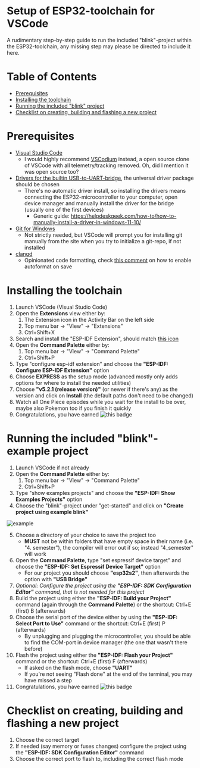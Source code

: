 # Setup of ESP32-toolchain for VSCode

A rudimentary step-by-step guide to run the included "blink"-project within the ESP32-toolchain, any missing step may please be directed to include it here.

# Table of Contents

* [Prerequisites](#prerequisites)
* [Installing the toolchain](#installing-the-toolchain)
* [Running the included "blink" project](#running-the-included-"blink"-project)
* [Checklist on creating, building and flashing a new project](#checklist-on-creating,-building-and-flashing-a-new-project)

# Prerequisites

* [Visual Studio Code](https://code.visualstudio.com/)
  * I would highly recommend [VSCodium](https://vscodium.com/) instead, a open source clone of VSCode with all telemetry/tracking removed. Oh, did I mention it was open source too?
* [Drivers for the builtin USB-to-UART-bridge](https://www.silabs.com/developers/usb-to-uart-bridge-vcp-drivers?tab=downloads), the universal driver package should be chosen
  * There's no automatic driver install, so installing the drivers means connecting the ESP32-microcontroller to your computer, open device manager and manually install the driver for the bridge (usually one of the first devices)
    * Generic guide: https://helpdeskgeek.com/how-to/how-to-manually-install-a-driver-in-windows-11-10/
* [Git for Windows](https://gitforwindows.org/)
  * Not strictly needed, but VSCode will prompt you for installing git manually from the site when you try to initialize a git-repo, if not installed
* [clangd](https://marketplace.visualstudio.com/items?itemName=llvm-vs-code-extensions.vscode-clangd)
  * Opinionated code formatting, check [this comment](https://stackoverflow.com/a/62532674) on how to enable autoformat on save

# Installing the toolchain

1. Launch VSCode (Visual Studio Code)
2. Open the **Extensions** view either by: 
    1. The Extension icon in the Activity Bar on the left side
    2. Top menu bar &rarr; "View" &rarr; "Extensions"
    3. Ctrl+Shift+X
3. Search and install the "ESP-IDF Extension", should match [this icon](https://marketplace.visualstudio.com/items?itemName=espressif.esp-idf-extension)
4. Open the **Command Palette** either by:
    1. Top menu bar &rarr; "View" &rarr; "Command Palette"
    2. Ctrl+Shift+P
5. Type "configure esp-idf extension" and choose the **"ESP-IDF: Configure ESP-IDF Extension"** option
6. Choose **EXPRESS** as the setup mode (advanced mostly only adds options for where to install the needed utilities)
7. Choose **"v5.2.1 (release version)"** (or newer if there's any) as the version and click on **Install** (the default paths don't need to be changed)
8. Watch all One Piece episodes while you wait for the install to be over, maybe also Pokemon too if you finish it quickly
9. Congratulations, you have earned ![this badge](https://img.shields.io/badge/I_can_install_programs-windows_edition-blue)

# Running the included "blink"-example project
1. Launch VSCode if not already
2. Open the **Command Palette** either by:
    1. Top menu bar &rarr; "View" &rarr; "Command Palette"
    2. Ctrl+Shift+P
3. Type "show examples projects" and choose the **"ESP-IDF: Show Examples Projects"** option
4. Choose the "blink"-project under "get-started" and click on **"Create project using example blink"**

![example](https://github.com/espressif/vscode-esp-idf-extension/raw/master/media/tutorials/basic_use/blink_example.png)

5. Choose a directory of your choice to save the project too
    * **MUST** not be within folders that have empty space in their name (i.e. "4. semester"), the compiler will error out if so; instead "4_semester" will work
6. Open the **Command Palette**, type "set espressif device target" and choose the **"ESP-IDF: Set Espressif Device Target"** option
    * For our project you should choose **"esp32s2"**, then afterwards the option with **"USB Bridge"**
7. *Optional: Configure the project using the **"ESP-IDF: SDK Configuration Editor"** command, that is not needed for this project*
8. Build the project using either the **"ESP-IDF: Build your Project"** command (again through the **Command Palette**) or the shortcut: Ctrl+E (first) B (afterwards)
9. Choose the serial port of the device either by using the **"ESP-IDF: Select Port to Use"** command or the shortcut: Ctrl+E (first) P (afterwards)
    * By unplugging and plugging the microcontroller, you should be able to find the COM-port in device manager (the one that wasn't there before)
10. Flash the project using either the **"ESP-IDF: Flash your Project"** command or the shortcut: Ctrl+E (first) F (afterwards)
    * If asked on the flash mode, choose **"UART"**
    * If you're not seeing "Flash done" at the end of the terminal, you may have missed a step
11. Congratulations, you have earned ![this badge](https://img.shields.io/badge/I_can_make_a_led_blink-4th_semester_moment-blue)

# Checklist on creating, building and flashing a new project

1. Choose the correct target
2. If needed (say memory or fuses changes) configure the project using the **"ESP-IDF: SDK Configuration Editor"** command
3. Choose the correct port to flash to, including the correct flash mode
